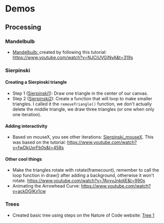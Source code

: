 # Demos
## Processing
### Mandelbulb
- <a href="./Processing/Mandelbulb/Mandelbulb.pde">Mandelbulb: </a>created by following this tutorial: https://www.youtube.com/watch?v=NJCiUVGiNyA&t=319s
### Sierpinski
#### Creating a Sierpinski triangle
- Step 1 (<a href="./Processing/Sierpinski1/Sierpinski1.pde">Sierpinski1</a>): Draw one triangle in the center of our canvas.
- Step 2 (<a href="./Processing/Sierpinski2/Sierpinski2.pde">Sierpinski2</a>): Create a function that will loop to make smaller triangles. I called it the `removeTriangle()` function, we don't actually delete the middle triangle, we draw three triangles (or one when only one iteration).
#### Adding interactivity
- Based on mouseX, you see other iterations: <a href="./Processing/Sierpinski_mouseX/Sierpinski_mouseX.pde">Sierpinski_mouseX</a>. This was based on the tutorial: https://www.youtube.com/watch?v=fwDkUxrFb0s&t=458s
#### Other cool things
- Make the triangles rotate with rotate(framecount), remember to call the loop function in draw() after adding a background, otherwise it won't rotate. https://www.youtube.com/watch?v=7AvyvJnkdjE&t=990s
- Animating the Arrowhead Curve: https://www.youtube.com/watch?v=ackDGIKx1cw
### Trees
- Created basic tree using steps on the Nature of Code website: <a href="./Processing/tree1/tree1.pde">Tree 1</a>